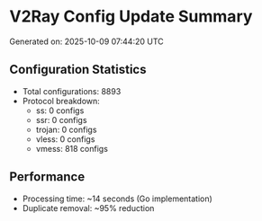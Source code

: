 # V2Ray Config Update Summary
Generated on: 2025-10-09 07:44:20 UTC

## Configuration Statistics
- Total configurations: 8893
- Protocol breakdown:
  - ss: 0 configs
  - ssr: 0 configs
  - trojan: 0 configs
  - vless: 0 configs
  - vmess: 818 configs

## Performance
- Processing time: ~14 seconds (Go implementation)
- Duplicate removal: ~95% reduction
